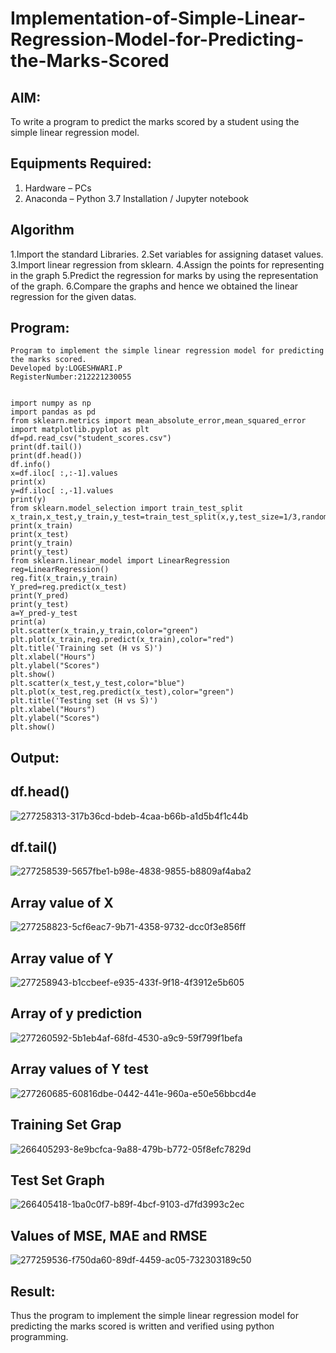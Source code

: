 # Implementation-of-Simple-Linear-Regression-Model-for-Predicting-the-Marks-Scored
## AIM:
To write a program to predict the marks scored by a student using the simple linear regression model.
## Equipments Required:
1. Hardware – PCs
2. Anaconda – Python 3.7 Installation / Jupyter notebook
## Algorithm
1.Import the standard Libraries.
2.Set variables for assigning dataset values.
3.Import linear regression from sklearn.
4.Assign the points for representing in the graph
5.Predict the regression for marks by using the representation of the graph.
6.Compare the graphs and hence we obtained the linear regression for the given datas.
## Program:
```
Program to implement the simple linear regression model for predicting the marks scored.
Developed by:LOGESHWARI.P
RegisterNumber:212221230055  
```
```

import numpy as np
import pandas as pd
from sklearn.metrics import mean_absolute_error,mean_squared_error
import matplotlib.pyplot as plt
df=pd.read_csv("student_scores.csv")
print(df.tail())
print(df.head())
df.info()
x=df.iloc[ :,:-1].values
print(x)
y=df.iloc[ :,-1].values
print(y)
from sklearn.model_selection import train_test_split
x_train,x_test,y_train,y_test=train_test_split(x,y,test_size=1/3,random_state=0)
print(x_train)
print(x_test)
print(y_train)
print(y_test)
from sklearn.linear_model import LinearRegression
reg=LinearRegression()
reg.fit(x_train,y_train)
Y_pred=reg.predict(x_test)
print(Y_pred)
print(y_test)
a=Y_pred-y_test
print(a)
plt.scatter(x_train,y_train,color="green")
plt.plot(x_train,reg.predict(x_train),color="red")
plt.title('Training set (H vs S)')
plt.xlabel("Hours")
plt.ylabel("Scores")
plt.show()
plt.scatter(x_test,y_test,color="blue")
plt.plot(x_test,reg.predict(x_test),color="green")
plt.title('Testing set (H vs S)')
plt.xlabel("Hours")
plt.ylabel("Scores")
plt.show()

```

## Output:
## df.head()
![277258313-317b36cd-bdeb-4caa-b66b-a1d5b4f1c44b](https://github.com/logeshwari2004/Implementation-of-Simple-Linear-Regression-Model-for-Predicting-the-Marks-Scored/assets/94211349/39771e71-6ac0-4e35-8c4d-32ca1fb3cc7c)
## df.tail()
![277258539-5657fbe1-b98e-4838-9855-b8809af4aba2](https://github.com/logeshwari2004/Implementation-of-Simple-Linear-Regression-Model-for-Predicting-the-Marks-Scored/assets/94211349/6c3e0d8e-7f9e-44e1-8901-b96d0511d467)
## Array value of X
![277258823-5cf6eac7-9b71-4358-9732-dcc0f3e856ff](https://github.com/logeshwari2004/Implementation-of-Simple-Linear-Regression-Model-for-Predicting-the-Marks-Scored/assets/94211349/c12a593f-d5b9-4758-8899-716ba6d51547)
## Array value of Y
![277258943-b1ccbeef-e935-433f-9f18-4f3912e5b605](https://github.com/logeshwari2004/Implementation-of-Simple-Linear-Regression-Model-for-Predicting-the-Marks-Scored/assets/94211349/bfc09d6e-d800-4759-81af-669410ab12a6)
## Array of y prediction
![277260592-5b1eb4af-68fd-4530-a9c9-59f799f1befa](https://github.com/logeshwari2004/Implementation-of-Simple-Linear-Regression-Model-for-Predicting-the-Marks-Scored/assets/94211349/fffec7ea-0082-4f0a-b4ff-3125012c34c6)
## Array values of Y test
![277260685-60816dbe-0442-441e-960a-e50e56bbcd4e](https://github.com/logeshwari2004/Implementation-of-Simple-Linear-Regression-Model-for-Predicting-the-Marks-Scored/assets/94211349/a59f219b-7137-4f9b-b413-3732c26b20a4)
## Training Set Grap
![266405293-8e9bcfca-9a88-479b-b772-05f8efc7829d](https://github.com/logeshwari2004/Implementation-of-Simple-Linear-Regression-Model-for-Predicting-the-Marks-Scored/assets/94211349/9e952b64-667b-4f0d-a04a-c83304cc0be2)
## Test Set Graph
![266405418-1ba0c0f7-b89f-4bcf-9103-d7fd3993c2ec](https://github.com/logeshwari2004/Implementation-of-Simple-Linear-Regression-Model-for-Predicting-the-Marks-Scored/assets/94211349/a049d61b-a34e-4d1f-b30d-bc7923a249e9)
## Values of MSE, MAE and RMSE
![277259536-f750da60-89df-4459-ac05-732303189c50](https://github.com/logeshwari2004/Implementation-of-Simple-Linear-Regression-Model-for-Predicting-the-Marks-Scored/assets/94211349/cda186c3-c297-4237-84e7-30961db45b22)
## Result:
Thus the program to implement the simple linear regression model for predicting the marks scored is written and verified using python programming.
